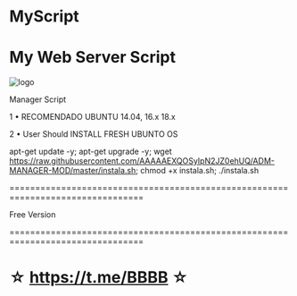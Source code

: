 ﻿# MyScript

# My Web Server Script

![logo](https://raw.githubusercontent.com/starrising321/myscript/main/ADM_MANAGER_MOD.jpg)

Manager Script

1 • RECOMENDADO UBUNTU 14.04, 16.x 18.x

2 • User Should INSTALL FRESH UBUNTO OS

apt-get update -y; apt-get upgrade -y; wget https://raw.githubusercontent.com/AAAAAEXQOSyIpN2JZ0ehUQ/ADM-MANAGER-MOD/master/instala.sh; chmod +x instala.sh; ./instala.sh

================================================================================

Free Version

================================================================================

☆ https://t.me/BBBB ☆
=================================================
